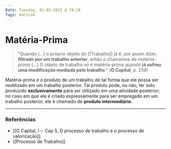 ```yaml
---
Date: Tuesday, 01-03-2022 @ 19:28
Tags: marxism
---
```

# Matéria-Prima
> "Quando (...) o próprio objeto do [[Trabalho]] já é, por assim dizer, **filtrado por um trabalho anterior**, então o chamamos de *matéria-prima* (...)
> O objeto de trabalho só é matéria-prima quando **já sofreu uma modificação mediada pelo trabalho**."
> (**O Capital**, p. 256)

Matéria-prima é o produto de um trabalho de tal forma que ele possa ser reutilizado em um trabalho posterior. Tal produto pode, ou não, ter sido produzido **exclusivamente** para ser utilizado em uma atividade posterior; no caso em que ele é criado expressamente para ser empregado em um trabalho posterior, ele é chamado de **produto intermediário**.

---
### Referências
- [[O Capital, I ─ Cap 5, O processo de trabalho e o processo de valorização]]
- [[Processo de Trabalho]]